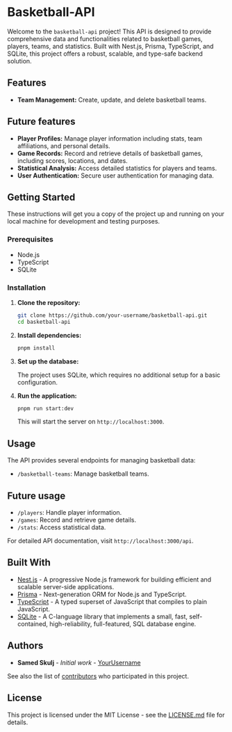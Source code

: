 # Basketball-API

Welcome to the `basketball-api` project! This API is designed to provide comprehensive data and functionalities related to basketball games, players, teams, and statistics. Built with Nest.js, Prisma, TypeScript, and SQLite, this project offers a robust, scalable, and type-safe backend solution.

## Features

- **Team Management:** Create, update, and delete basketball teams.

## Future features

- **Player Profiles:** Manage player information including stats, team affiliations, and personal details.
- **Game Records:** Record and retrieve details of basketball games, including scores, locations, and dates.
- **Statistical Analysis:** Access detailed statistics for players and teams.
- **User Authentication:** Secure user authentication for managing data.

## Getting Started

These instructions will get you a copy of the project up and running on your local machine for development and testing purposes.

### Prerequisites

- Node.js
- TypeScript
- SQLite

### Installation

1. **Clone the repository:**

   ```bash
   git clone https://github.com/your-username/basketball-api.git
   cd basketball-api
   ```

2. **Install dependencies:**

   ```bash
   pnpm install
   ```

3. **Set up the database:**

   The project uses SQLite, which requires no additional setup for a basic configuration.

4. **Run the application:**

   ```bash
   pnpm run start:dev
   ```

   This will start the server on `http://localhost:3000`.

## Usage

The API provides several endpoints for managing basketball data:

- `/basketball-teams`: Manage basketball teams.

## Future usage
- `/players`: Handle player information.
- `/games`: Record and retrieve game details.
- `/stats`: Access statistical data.

For detailed API documentation, visit `http://localhost:3000/api`.


## Built With

- [Nest.js](https://nestjs.com/) - A progressive Node.js framework for building efficient and scalable server-side applications.
- [Prisma](https://www.prisma.io/) - Next-generation ORM for Node.js and TypeScript.
- [TypeScript](https://www.typescriptlang.org/) - A typed superset of JavaScript that compiles to plain JavaScript.
- [SQLite](https://www.sqlite.org/index.html) - A C-language library that implements a small, fast, self-contained, high-reliability, full-featured, SQL database engine.


## Authors

- **Samed Skulj** - *Initial work* - [YourUsername](https://github.com/samedskulj)

See also the list of [contributors](https://github.com/your-username/basketball-api/contributors) who participated in this project.

## License

This project is licensed under the MIT License - see the [LICENSE.md](LICENSE.md) file for details.
